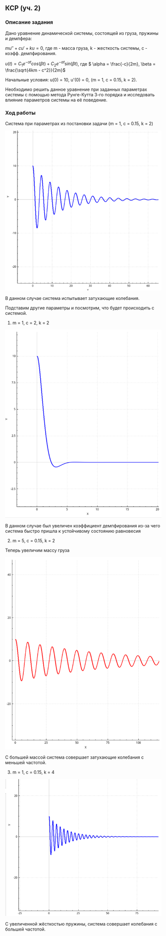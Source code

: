 ## КСР (уч. 2)

### Описание задания 

Дано уравнение динамической системы, состоящей из груза, пружины и демпфера:

$mu'' + cu' + ku = 0$, где m - масса груза, k - жесткость системы, c - коэфф. демпфирования.

$u(t) = C_{1}e^{-\alpha t}cos(\beta t) + C_{2}e^{-\alpha t}sin(\beta t)$, где 
$ \alpha = \frac{-c}{2m}, \beta = \frac{\sqrt{4km - c^2}}{2m}$

Начальные условия: u(0) = 10, u'(0) = 0, (m = 1, c = 0.15, k = 2).

Необходимо решить данное уравнение при заданных параметрах системы с помощью метода Рунге-Кутта 3-го порядка и исследовать влияние параметров системы на её поведение. 

### Ход работы

Система при параметрах из постановки задачи (m = 1, c = 0.15, k = 2)

![Система при стандартных условиях](image1.png)

В данном случае система испытывает затухающие колебания.

Подставим другие параметры и посмотрим, что будет происходить с системой. 

1) m = 1, c = 2, k = 2

![Система с увеличенным коэфф демпф.](image2.png)

В данном случае был увеличен коэффициент демпфирования из-за чего система быстро пришла к устойчивому состоянию равновесия

2) m = 5, c = 0.15, k = 2

Теперь увеличим массу груза 

![Система с увел. массой](image3.png)

С большей массой система совершает затухающие колебания с меньшей частотой.

3) m = 1, c = 0.15, k = 4

![Система с увел. коэфф. жестк.](image4.png)

С увеличенной жёсткостью пружины, система совершает колебания с большей частотой. 

